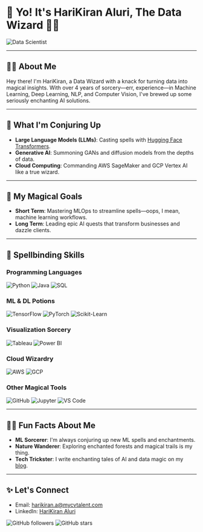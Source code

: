 # 🤖 Yo! It's HariKiran Aluri, The Data Wizard 🧙‍♂️

![Data Scientist](https://img.shields.io/badge/Data%20Wizard-%F0%9F%A7%99%E2%80%8D%E2%99%82%EF%B8%8F-brightgreen)

---

## 👨‍💻 About Me
Hey there! I'm HariKiran, a Data Wizard with a knack for turning data into magical insights. With over 4 years of sorcery—err, experience—in Machine Learning, Deep Learning, NLP, and Computer Vision, I've brewed up some seriously enchanting AI solutions.

---

## 🌟 What I'm Conjuring Up
- **Large Language Models (LLMs)**: Casting spells with [Hugging Face Transformers](https://huggingface.co/).
- **Generative AI**: Summoning GANs and diffusion models from the depths of data.
- **Cloud Computing**: Commanding AWS SageMaker and GCP Vertex AI like a true wizard.

---

## 🎯 My Magical Goals
- **Short Term**: Mastering MLOps to streamline spells—oops, I mean, machine learning workflows.
- **Long Term**: Leading epic AI quests that transform businesses and dazzle clients.

---

## 🔮 Spellbinding Skills

### Programming Languages
![Python](https://img.shields.io/badge/Python-%F0%9F%90%8D-blueviolet)
![Java](https://img.shields.io/badge/Java-%F0%9F%94%A5-brightgreen)
![SQL](https://img.shields.io/badge/SQL-%F0%9F%8E%B2-yellow)

### ML & DL Potions
![TensorFlow](https://img.shields.io/badge/TensorFlow-%F0%9F%8E%83-orange)
![PyTorch](https://img.shields.io/badge/PyTorch-%F0%9F%94%A5-red)
![Scikit-Learn](https://img.shields.io/badge/Scikit--Learn-%F0%9F%92%AA-green)

### Visualization Sorcery
![Tableau](https://img.shields.io/badge/Tableau-%F0%9F%8C%8F-blue)
![Power BI](https://img.shields.io/badge/Power%20BI-%F0%9F%92%A1-yellow)

### Cloud Wizardry
![AWS](https://img.shields.io/badge/AWS-%F0%9F%8C%A9-orange)
![GCP](https://img.shields.io/badge/GCP-%F0%9F%8C%8D-blue)

### Other Magical Tools
![GitHub](https://img.shields.io/badge/GitHub-%F0%9F%90%99-black)
![Jupyter](https://img.shields.io/badge/Jupyter-%F0%9F%94%8D-blue)
![VS Code](https://img.shields.io/badge/VS%20Code-%F0%9F%92%BB-blueviolet)

---

## 🧙‍♂️ Fun Facts About Me
- **ML Sorcerer**: I'm always conjuring up new ML spells and enchantments.
- **Nature Wanderer**: Exploring enchanted forests and magical trails is my thing.
- **Tech Trickster**: I write enchanting tales of AI and data magic on my [blog](https://yourblog.com).

---

## ✨ Let's Connect
- Email: [harikiran.a@mycvtalent.com](mailto:harikiran.a@mycvtalent.com)
- LinkedIn: [HariKiran Aluri](http://linkedin.com/in/harialuri)

![GitHub followers](https://img.shields.io/github/followers/yourusername?style=social)
![GitHub stars](https://img.shields.io/github/stars/yourusername?style=social)

